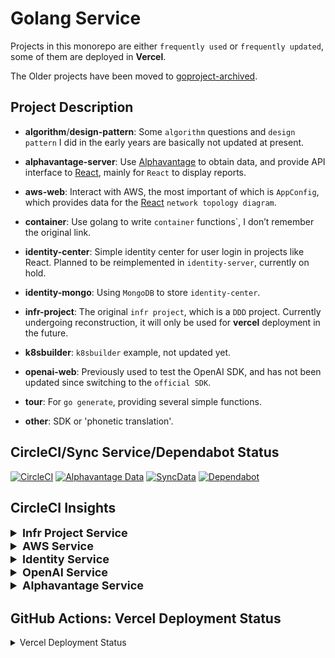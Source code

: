 # Golang Service

Projects in this monorepo are either `frequently used` or `frequently updated`,
some of them are deployed in **Vercel**.

The Older projects have been moved to [goproject-archived](https://github.com/futugyou/goproject-archived).

## Project Description

- **algorithm**/**design-pattern**: Some `algorithm` questions and `design pattern`
I did in the early years are basically not updated at present.

- **alphavantage-server**: Use [Alphavantage](www.alphavantage.co/premium/) to obtain data,
and provide API interface to [React](https://github.com/futugyou/react-project),
mainly for `React` to display reports.

- **aws-web**: Interact with AWS, the most important of which is `AppConfig`,
which provides data for the [React](https://github.com/futugyou/react-project) `network topology diagram`.

- **container**: Use golang to write `container` functions`, I don’t remember the original link.

- **identity-center**: Simple identity center for user login in projects like React.
Planned to be reimplemented in `identity-server`, currently on hold.

- **identity-mongo**: Using `MongoDB` to store `identity-center`.

- **infr-project**: The original `infr project`, which is a `DDD` project.
Currently undergoing reconstruction, it will only be used for **vercel** deployment in the future.

- **k8sbuilder**: `k8sbuilder` example, not updated yet.

- **openai-web**: Previously used to test the OpenAI SDK,
and has not been updated since switching to the `official SDK`.

- **tour**: For `go generate`, providing several simple functions.

- **other**: SDK or 'phonetic translation'.

## CircleCI/Sync Service/Dependabot Status

[![CircleCI](https://dl.circleci.com/status-badge/img/gh/futugyou/goproject/tree/master.svg?style=svg)](https://dl.circleci.com/status-badge/redirect/gh/futugyou/goproject/tree/master)
[![Alphavantage Data](https://github.com/futugyou/goproject/actions/workflows/alphavantage-data.yml/badge.svg)](https://github.com/futugyou/goproject/actions/workflows/alphavantage-data.yml)
[![SyncData](https://github.com/futugyou/goproject/actions/workflows/syncdata.yml/badge.svg?branch=master)](https://github.com/futugyou/goproject/actions/workflows/syncdata.yml)
[![Dependabot](https://github.com/futugyou/goproject/actions/workflows/dependabot-auto.yml/badge.svg)](https://github.com/futugyou/goproject/actions/workflows/dependabot-auto.yml)

## CircleCI Insights

<details>

<summary style="font-size: 18px; font-weight: bold;">Infr Project Service</summary>

[![CircleCI](https://dl.circleci.com/insights-snapshot/gh/futugyou/goproject/master/infr-project/badge.svg?window=30d)](https://app.circleci.com/insights/github/futugyou/goproject/workflows/infr-project/overview?branch=master&reporting-window=last-30-days&insights-snapshot=true)

</details>

<details>

<summary style="font-size: 18px; font-weight: bold;">AWS Service</summary>

[![CircleCI](https://dl.circleci.com/insights-snapshot/gh/futugyou/goproject/master/aws-web/badge.svg?window=30d)](https://app.circleci.com/insights/github/futugyou/goproject/workflows/aws-web/overview?branch=master&reporting-window=last-30-days&insights-snapshot=true)

</details>

<details>

<summary style="font-size: 18px; font-weight: bold;">Identity Service</summary>

[![CircleCI](https://dl.circleci.com/insights-snapshot/gh/futugyou/goproject/master/identity-center/badge.svg?window=30d)](https://app.circleci.com/insights/github/futugyou/goproject/workflows/identity-center/overview?branch=master&reporting-window=last-30-days&insights-snapshot=true)

</details>

<details>

<summary style="font-size: 18px; font-weight: bold;">OpenAI Service</summary>

[![CircleCI](https://dl.circleci.com/insights-snapshot/gh/futugyou/goproject/master/openai-web/badge.svg?window=30d)](https://app.circleci.com/insights/github/futugyou/goproject/workflows/openai-web/overview?branch=master&reporting-window=last-30-days&insights-snapshot=true)

</details>

<details>

<summary style="font-size: 18px; font-weight: bold;">Alphavantage Service</summary>

[![CircleCI](https://dl.circleci.com/insights-snapshot/gh/futugyou/goproject/master/alphavantage-server/badge.svg?window=30d)](https://app.circleci.com/insights/github/futugyou/goproject/workflows/alphavantage-server/overview?branch=master&reporting-window=last-30-days&insights-snapshot=true)

</details>

## GitHub Actions: Vercel Deployment Status

<details>

<summary>Vercel Deployment Status</summary>

> [!CAUTION]
> Due to a problem with `Vercel Cli`, the following action is `no longer available`.

[![AWS Preview](https://github.com/futugyou/goproject/actions/workflows/aws-vercel-preview.yaml/badge.svg)](https://github.com/futugyou/goproject/actions/workflows/aws-vercel-preview.yaml)
[![AWS Production](https://github.com/futugyou/goproject/actions/workflows/aws-vercel-production.yaml/badge.svg?branch=master)](https://github.com/futugyou/goproject/actions/workflows/aws-vercel-production.yaml)

[![Identity Preview](https://github.com/futugyou/goproject/actions/workflows/identity-vercel-preview.yaml/badge.svg)](https://github.com/futugyou/goproject/actions/workflows/identity-vercel-preview.yaml)
[![Identity Production](https://github.com/futugyou/goproject/actions/workflows/identity-vercel-production.yaml/badge.svg?branch=master)](https://github.com/futugyou/goproject/actions/workflows/identity-vercel-production.yaml)

[![OpenAI Preview](https://github.com/futugyou/goproject/actions/workflows/openAI-vercel-preview.yaml/badge.svg)](https://github.com/futugyou/goproject/actions/workflows/openAI-vercel-preview.yaml)
[![OpenAI Production](https://github.com/futugyou/goproject/actions/workflows/openAI-vercel-production.yaml/badge.svg?branch=master)](https://github.com/futugyou/goproject/actions/workflows/openAI-vercel-production.yaml)

[![Infr Project Preview](https://github.com/futugyou/goproject/actions/workflows/project-vercel-preview.yaml/badge.svg)](https://github.com/futugyou/goproject/actions/workflows/project-vercel-preview.yaml)
[![Infr Project Production](https://github.com/futugyou/goproject/actions/workflows/project-vercel-production.yaml/badge.svg?branch=master)](https://github.com/futugyou/goproject/actions/workflows/project-vercel-production.yaml)

[![Alphavantage Preview](https://github.com/futugyou/goproject/actions/workflows/alphavantage-preview.yaml/badge.svg)](https://github.com/futugyou/goproject/actions/workflows/alphavantage-preview.yaml)
[![Alphavantage Production](https://github.com/futugyou/goproject/actions/workflows/alphavantage-production.yaml/badge.svg?branch=master)](https://github.com/futugyou/goproject/actions/workflows/alphavantage-production.yaml)

</details>
